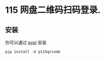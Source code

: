 # 115 网盘二维码扫码登录.

## 安装

你可以通过 [pypi](https://pypi.org/project/p115qrcode/) 安装

```console
pip install -U p115qrcode
```
